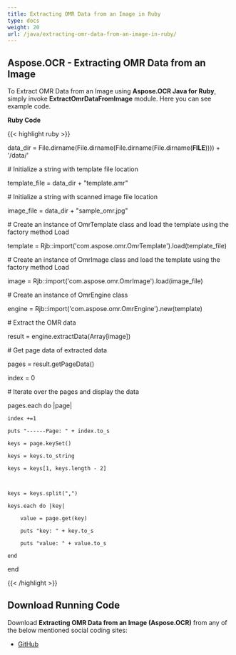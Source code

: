 ```yaml
---
title: Extracting OMR Data from an Image in Ruby
type: docs
weight: 20
url: /java/extracting-omr-data-from-an-image-in-ruby/
---
```


## **Aspose.OCR - Extracting OMR Data from an Image**
To Extract OMR Data from an Image using **Aspose.OCR Java for Ruby**, simply invoke **ExtractOmrDataFromImage** module. Here you can see example code.

**Ruby Code**

{{< highlight ruby >}}

 data_dir = File.dirname(File.dirname(File.dirname(File.dirname(__FILE__)))) + '/data/'



\# Initialize a string with template file location

template_file = data_dir + "template.amr"

\# Initialize a string with scanned image file location

image_file = data_dir + "sample_omr.jpg"

\# Create an instance of OmrTemplate class and load the template using the factory method Load

template = Rjb::import('com.aspose.omr.OmrTemplate').load(template_file)

\# Create an instance of OmrImage class and load the template using the factory method Load

image = Rjb::import('com.aspose.omr.OmrImage').load(image_file)

\# Create an instance of OmrEngine class

engine = Rjb::import('com.aspose.omr.OmrEngine').new(template)

\# Extract the OMR data

result = engine.extractData(Array[image])

\# Get page data of extracted data

pages = result.getPageData()

index = 0

\# Iterate over the pages and display the data

pages.each do |page|

    index +=1

    puts "------Page: " + index.to_s

    keys = page.keySet()

    keys = keys.to_string

    keys = keys[1, keys.length - 2]



    keys = keys.split(",")

    keys.each do |key|

        value = page.get(key)

        puts "key: " + key.to_s

        puts "value: " + value.to_s

    end

end

{{< /highlight >}}
## **Download Running Code**
Download **Extracting OMR Data from an Image (Aspose.OCR)** from any of the below mentioned social coding sites:

- [GitHub](https://github.com/aspose-ocr/Aspose.OCR-for-Java/blob/master/Plugins/Aspose_OCR_Java_for_Ruby/lib/asposeocrjava/OMR/extractomrdatafromimage.rb)
